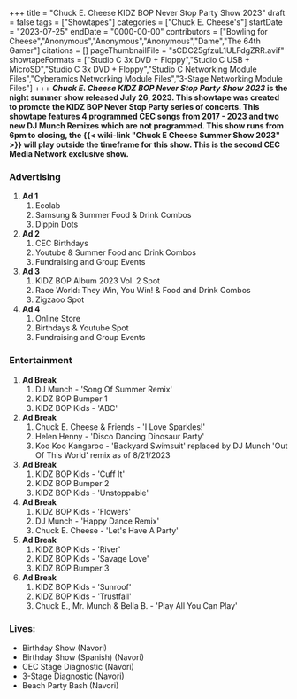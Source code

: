+++
title = "Chuck E. Cheese KIDZ BOP Never Stop Party Show 2023"
draft = false
tags = ["Showtapes"]
categories = ["Chuck E. Cheese's"]
startDate = "2023-07-25"
endDate = "0000-00-00"
contributors = ["Bowling for Cheese","Anonymous","Anonymous","Anonymous","Dame","The 64th Gamer"]
citations = []
pageThumbnailFile = "sCDC25gfzuL1ULFdgZRR.avif"
showtapeFormats = ["Studio C 3x DVD + Floppy","Studio C USB + MicroSD","Studio C 3x DVD + Floppy","Studio C Networking Module Files","Cyberamics Networking Module Files","3-Stage Networking Module Files"]
+++
***Chuck E. Cheese KIDZ BOP Never Stop Party Show 2023* is the night summer show released July 26, 2023.
This showtape was created to promote the KIDZ BOP Never Stop Party series of concerts. This showtape features 4 programmed CEC songs from 2017 - 2023 and two new DJ Munch Remixes which are not programmed. This show runs from 6pm to closing, the {{< wiki-link "Chuck E Cheese Summer Show 2023" >}} will play outside the timeframe for this show. This is the second CEC Media Network exclusive show.**

### Advertising

1.  **Ad 1**
    1.  Ecolab
    2.  Samsung & Summer Food & Drink Combos
    3.  Dippin Dots
2.  **Ad 2**
    1.  CEC Birthdays
    2.  Youtube & Summer Food and Drink Combos
    3.  Fundraising and Group Events
3.  **Ad 3**
    1.  KIDZ BOP Album 2023 Vol. 2 Spot
    2.  Race World: They Win, You Win! & Food and Drink Combos
    3.  Zigzaoo Spot
4.  **Ad 4**
    1.  Online Store
    2.  Birthdays & Youtube Spot
    3.  Fundraising and Group Events

### Entertainment

1.  **Ad Break**
    1.  DJ Munch - 'Song Of Summer Remix'
    2.  KIDZ BOP Bumper 1
    3.  KIDZ BOP Kids - 'ABC'
2.  **Ad Break**
    1.  Chuck E. Cheese & Friends - 'I Love Sparkles!'
    2.  Helen Henny - 'Disco Dancing Dinosaur Party'
    3.  Koo Koo Kangaroo - 'Backyard Swimsuit' replaced by DJ Munch 'Out Of This World' remix as of 8/21/2023
3.  **Ad Break**
    1.  KIDZ BOP Kids - 'Cuff It'
    2.  KIDZ BOP Bumper 2
    3.  KIDZ BOP Kids - 'Unstoppable'
4.  **Ad Break**
    1.  KIDZ BOP Kids - 'Flowers'
    2.  DJ Munch - 'Happy Dance Remix'
    3.  Chuck E. Cheese - 'Let's Have A Party'
5.  **Ad Break**
    1.  KIDZ BOP Kids - 'River'
    2.  KIDZ BOP Kids - 'Savage Love'
    3.  KIDZ BOP Bumper 3
6.  **Ad Break**
    1.  KIDZ BOP Kids - 'Sunroof'
    2.  KIDZ BOP Kids - 'Trustfall'
    3.  Chuck E., Mr. Munch & Bella B. - 'Play All You Can Play'

### Lives:

- Birthday Show (Navori)
- Birthday Show (Spanish) (Navori)
- CEC Stage Diagnostic (Navori)
- 3-Stage Diagnostic (Navori)
- Beach Party Bash (Navori)
